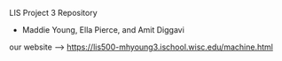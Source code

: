 LIS Project 3 Repository
- Maddie Young, Ella Pierce, and Amit Diggavi

our website --> https://lis500-mhyoung3.ischool.wisc.edu/machine.html
